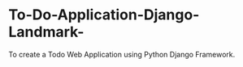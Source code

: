 # To-Do-Application-Django-Landmark-
To create a Todo Web Application using Python Django Framework.
